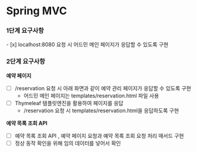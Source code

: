 # Spring MVC

<h3>1단계 요구사항</h3>
- [x] localhost:8080 요청 시 어드민 메인 페이지가 응답할 수 있도록 구현

<h3>2단계 요구사항</h3>

**예약 페이지**
- [ ] /reservation 요청 시 아래 화면과 같이 예약 관리 페이지가 응답할 수 있도록 구현
  - 어드민 메인 페이지는 templates/reservation.html 파일 사용
- [ ] Thymeleaf 템플릿엔진을 활용하여 페이지를 응답 
  - /reservation 요청 시 templates/reservation.html을 응답하도록 구현

**예약 목록 조회 API**
- [ ] 예약 목록 조회 API , 예약 페이지 요청과 예약 목록 조회 요청 처리 매서드 구현  
- [ ] 정상 동작 확인을 위해 임의 데이터를 넣어서 확인
